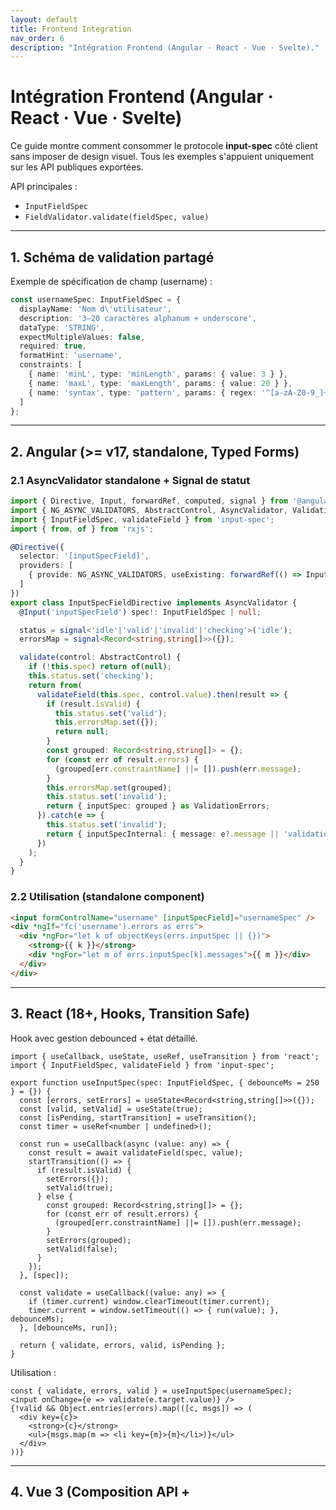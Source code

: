 ```yaml
---
layout: default
title: Frontend Integration
nav_order: 6
description: "Intégration Frontend (Angular · React · Vue · Svelte)."
---
```

# Intégration Frontend (Angular · React · Vue · Svelte)

Ce guide montre comment consommer le protocole **input-spec** côté client sans imposer de design visuel. Tous les exemples s'appuient uniquement sur les API publiques exportées.

API principales :
- `InputFieldSpec`
- `FieldValidator.validate(fieldSpec, value)`

---
## 1. Schéma de validation partagé

Exemple de spécification de champ (username) :
```typescript
const usernameSpec: InputFieldSpec = {
  displayName: 'Nom d\'utilisateur',
  description: '3–20 caractères alphanum + underscore',
  dataType: 'STRING',
  expectMultipleValues: false,
  required: true,
  formatHint: 'username',
  constraints: [
    { name: 'minL', type: 'minLength', params: { value: 3 } },
    { name: 'maxL', type: 'maxLength', params: { value: 20 } },
    { name: 'syntax', type: 'pattern', params: { regex: '^[a-zA-Z0-9_]+' }, errorMessage: 'Alphanum + underscore uniquement' }
  ]
};
```

---
## 2. Angular (>= v17, standalone, Typed Forms)

### 2.1 AsyncValidator standalone + Signal de statut
```typescript
import { Directive, Input, forwardRef, computed, signal } from '@angular/core';
import { NG_ASYNC_VALIDATORS, AbstractControl, AsyncValidator, ValidationErrors } from '@angular/forms';
import { InputFieldSpec, validateField } from 'input-spec';
import { from, of } from 'rxjs';

@Directive({
  selector: '[inputSpecField]',
  providers: [
    { provide: NG_ASYNC_VALIDATORS, useExisting: forwardRef(() => InputSpecFieldDirective), multi: true }
  ]
})
export class InputSpecFieldDirective implements AsyncValidator {
  @Input('inputSpecField') spec!: InputFieldSpec | null;

  status = signal<'idle'|'valid'|'invalid'|'checking'>('idle');
  errorsMap = signal<Record<string,string[]>>({});

  validate(control: AbstractControl) {
    if (!this.spec) return of(null);
    this.status.set('checking');
    return from(
      validateField(this.spec, control.value).then(result => {
        if (result.isValid) {
          this.status.set('valid');
          this.errorsMap.set({});
          return null;
        }
        const grouped: Record<string,string[]> = {};
        for (const err of result.errors) {
          (grouped[err.constraintName] ||= []).push(err.message);
        }
        this.errorsMap.set(grouped);
        this.status.set('invalid');
        return { inputSpec: grouped } as ValidationErrors;
      }).catch(e => {
        this.status.set('invalid');
        return { inputSpecInternal: { message: e?.message || 'validation_error' } };
      })
    );
  }
}
```

### 2.2 Utilisation (standalone component)
```html
<input formControlName="username" [inputSpecField]="usernameSpec" />
<div *ngIf="fc('username').errors as errs">
  <div *ngFor="let k of objectKeys(errs.inputSpec || {})">
    <strong>{{ k }}</strong>
    <div *ngFor="let m of errs.inputSpec[k].messages">{{ m }}</div>
  </div>
</div>
```

---
## 3. React (18+, Hooks, Transition Safe)

Hook avec gestion debounced + état détaillé.
```tsx
import { useCallback, useState, useRef, useTransition } from 'react';
import { InputFieldSpec, validateField } from 'input-spec';

export function useInputSpec(spec: InputFieldSpec, { debounceMs = 250 } = {}) {
  const [errors, setErrors] = useState<Record<string,string[]>>({});
  const [valid, setValid] = useState(true);
  const [isPending, startTransition] = useTransition();
  const timer = useRef<number | undefined>();

  const run = useCallback(async (value: any) => {
    const result = await validateField(spec, value);
    startTransition(() => {
      if (result.isValid) {
        setErrors({});
        setValid(true);
      } else {
        const grouped: Record<string,string[]> = {};
        for (const err of result.errors) {
          (grouped[err.constraintName] ||= []).push(err.message);
        }
        setErrors(grouped);
        setValid(false);
      }
    });
  }, [spec]);

  const validate = useCallback((value: any) => {
    if (timer.current) window.clearTimeout(timer.current);
    timer.current = window.setTimeout(() => { run(value); }, debounceMs);
  }, [debounceMs, run]);

  return { validate, errors, valid, isPending };
}
```

Utilisation :
```tsx
const { validate, errors, valid } = useInputSpec(usernameSpec);
<input onChange={e => validate(e.target.value)} />
{!valid && Object.entries(errors).map(([c, msgs]) => (
  <div key={c}>
    <strong>{c}</strong>
    <ul>{msgs.map(m => <li key={m}>{m}</li>)}</ul>
  </div>
))}
```

---
## 4. Vue 3 (Composition API + <script setup>)
```ts
import { ref } from 'vue';
import { InputFieldSpec, validateField } from 'input-spec';

export function useInputSpec(spec: InputFieldSpec, { debounceMs = 250 } = {}) {
  const errors = ref<Record<string,string[]>>({});
  const valid = ref(true);
  const pending = ref(false);
  let handle: number | undefined;

  function schedule(value: any) {
    if (handle) window.clearTimeout(handle);
    handle = window.setTimeout(async () => {
      pending.value = true;
      const result = await validateField(spec, value);
      if (result.isValid) {
        errors.value = {};
        valid.value = true;
      } else {
        const grouped: Record<string,string[]> = {};
        for (const err of result.errors) {
          (grouped[err.constraintName] ||= []).push(err.message);
        }
        errors.value = grouped;
        valid.value = false;
      }
      pending.value = false;
    }, debounceMs);
  }

  return { errors, valid, pending, validate: schedule };
}
```
Template :
```html
<input @input="e => validate(e.target.value)" />
<div v-if="!valid">
  <div v-for="(msgs, key) in errors" :key="key">
    <strong>{{ key }}</strong>
    <ul><li v-for="m in msgs" :key="m">{{ m }}</li></ul>
  </div>
</div>
```

---
## 5. Svelte (Store helper + debounce)
```ts
import { writable } from 'svelte/store';
import { validateField, type InputFieldSpec } from 'input-spec';

export function createInputSpecValidator(spec: InputFieldSpec, { debounceMs = 250 } = {}) {
  const errors = writable<Record<string,string[]>>({});
  const valid = writable(true);
  const pending = writable(false);
  let handle: number | undefined;

  function validate(value: any) {
    if (handle) clearTimeout(handle);
    handle = setTimeout(async () => {
      pending.set(true);
      const result = await validateField(spec, value);
      if (result.isValid) {
        errors.set({});
        valid.set(true);
      } else {
        const grouped: Record<string,string[]> = {};
        for (const err of result.errors) {
          (grouped[err.constraintName] ||= []).push(err.message);
        }
        errors.set(grouped);
        valid.set(false);
      }
      pending.set(false);
    }, debounceMs) as unknown as number;
  }

  return { errors, valid, pending, validate };
}
```
Utilisation :
```html
<script lang="ts">
  import { createInputSpecValidator } from './inputSpecStore';
  import type { InputFieldSpec } from 'input-spec';

  export let usernameSpec: InputFieldSpec;
  const { validate, errors, valid } = createInputSpecValidator(usernameSpec);
  let value = '';
</script>

<input bind:value on:input={(e) => validate(value)} />
{#if !$valid}
  {#each Object.entries($errors) as [k,msgs]}
    <div><strong>{k}</strong><ul>{#each msgs as m}<li>{m}</li>{/each}</ul></div>
  {/each}
{/if}
```

---
## 6. Valeurs dynamiques (Autocomplete v2)
Exemple générique (fetch JSON) pour un champ avec `fieldSpec.valuesEndpoint` en mode `SUGGESTIONS`.
```ts
export async function fetchSuggestions(fieldSpec: InputFieldSpec, query: string) {
  if (!fieldSpec.valuesEndpoint) return [];
  const ve = fieldSpec.valuesEndpoint;
  if (ve.mode === 'CLOSED' && query.length === 0) {
    // Charger la première page si pagination
  }
  const url = new URL(ve.uri, window.location.origin);
  if (ve.requestParams?.searchParam) {
    url.searchParams.set(ve.requestParams.searchParam, query);
  }
  const res = await fetch(url.toString(), { method: ve.method || 'GET' });
  const data = await res.json();
  const container = ve.responseMapping?.dataField ? data[ve.responseMapping.dataField] : data;
  return Array.isArray(container) ? container : [];
}
```

---
## 7. Gestion des erreurs
- Toujours consommer le tableau `errors: ValidationError[]`.
- Regrouper par `constraintName` pour l'affichage.
- Ne pas re-dupliquer les règles côté client (source unique serveur).

---
## 8. Arborescence recommandée
```
frontend/
  validation/
    input-spec.directive.ts      # Directive Angular
    input-spec.hook.ts           # Hook React
    input-spec.composable.ts     # Composable Vue
    input-spec.store.ts          # Store helper Svelte
```

---
## 9. Tests ciblés
| Couche | Cible | Exemple |
|--------|-------|---------|
| Parsing spec | Obligatoire + ordre contraintes | Objet mal formé -> gestion amont |
| Intégration validateur | Agrégation d'erreurs | Pattern + longueur -> 2 erreurs (ordre préservé) |
| Liaison UI | Rendu des erreurs | Input invalide -> messages présents |

---
## 10. Checklist de migration minimale
- [ ] Remplacer les regex historiques dispersées par `InputFieldSpec`.
- [ ] Centraliser la définition des contraintes côté serveur.
- [ ] Utiliser uniquement les champs du protocole (aucun flag ad hoc).
- [ ] Regrouper les messages UI par `constraintName`.
- [ ] Domaine dynamique distant : implémenter un fetch custom.

---
## 11. Notes
- Aucune opinion sur l'UI : total contrôle visuel.
- Les exemples font toujours une validation complète.
- Étendre via des wrappers sans modifier la forme du protocole.

---
## 12. Améliorations futures (optionnel)
- Wrapper avec debounce autour de `validateField`.
- Cache pour paires (spec, valeur) inchangées.
- Validation batch d'un ensemble de `InputFieldSpec`.

---
© input-spec – Guide d'intégration Frontend (FR)

